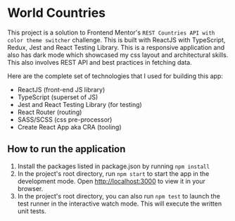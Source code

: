 # World Countries

This project is a solution to Frontend Mentor's `REST Countries API with color theme switcher` challenge. This is built with ReactJS with TypeScript, Redux, Jest and React Testing Library. This is a responsive application and also has dark mode which showcased my css layout and architectural skills. This also involves REST API and best practices in fetching data.

Here are the complete set of technologies that I used for building this app:

- ReactJS (front-end JS library)
- TypeScript (superset of JS)
- Jest and React Testing Library (for testing)
- React Router (routing)
- SASS/SCSS (css pre-processor)
- Create React App aka CRA (tooling)

## How to run the application

1. Install the packages listed in package.json by running `npm install`
2. In the project's root directory, run `npm start` to start the app in the development mode. Open [http://localhost:3000](http://localhost:3000) to view it in your browser.
3. In the project's root directory, you can also run `npm test` to launch the test runner in the interactive watch mode. This will execute the written unit tests.
